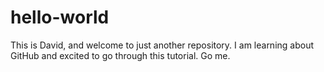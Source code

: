 # hello-world

This is David, and welcome to just another repository. 
I am learning about GitHub and excited to go through this tutorial. 
Go me. 
